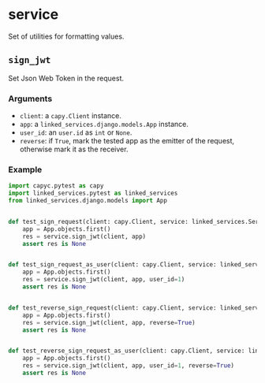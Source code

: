 # service

Set of utilities for formatting values.

## `sign_jwt`

Set Json Web Token in the request.

### Arguments

- `client`: a `capy.Client` instance.
- `app`: a `linked_services.django.models.App` instance.
- `user_id`: an `user.id` as `int` or `None`.
- `reverse`: if `True`, mark the tested app as the emitter of the request, otherwise mark it as the receiver.

### Example

```py
import capyc.pytest as capy
import linked_services.pytest as linked_services
from linked_services.django.models import App


def test_sign_request(client: capy.Client, service: linked_services.Service):
    app = App.objects.first()
    res = service.sign_jwt(client, app)
    assert res is None


def test_sign_request_as_user(client: capy.Client, service: linked_services.Service):
    app = App.objects.first()
    res = service.sign_jwt(client, app, user_id=1)
    assert res is None


def test_reverse_sign_request(client: capy.Client, service: linked_services.Service):
    app = App.objects.first()
    res = service.sign_jwt(client, app, reverse=True)
    assert res is None


def test_reverse_sign_request_as_user(client: capy.Client, service: linked_services.Service):
    app = App.objects.first()
    res = service.sign_jwt(client, app, user_id=1, reverse=True)
    assert res is None

```
